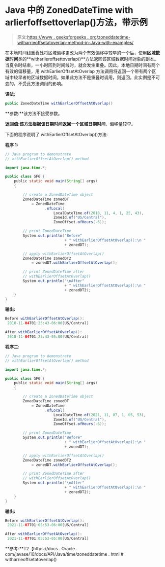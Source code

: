 # Java 中的 ZonedDateTime with arlierfoffsettoverlap()方法，带示例

> 原文:[https://www . geeksforgeeks . org/zoneddatetime-witharrieoffsetatoverlap-method-in-Java-with-examples/](https://www.geeksforgeeks.org/zoneddatetime-withearlieroffsetatoverlap-method-in-java-with-examples/)

在本地时间线重叠处将区域偏移更改为两个有效偏移中较早的一个后，使用**区域数据时间**类的**witharlieroffsettoverlap()**方法返回该区域数据时间对象的副本。当夏令时结束，一小时回到时间线时，就会发生重叠。因此，本地日期时间有两个有效的偏移量，用 withEarlierOffsetAtOverlap 方法调用将返回一个带有两个区域中较早者的区域数据时间。如果此方法不是重叠时调用，则返回。此实例是不可变的，不受此方法调用的影响。

**语法:**

```java
public ZonedDateTime withEarlierOffsetAtOverlap()

```

**参数:**该方法不接受参数。

**返回值:**该方法根据该日期时间返回一个**区域日期时间**，偏移量较早。

下面的程序说明了 withEarlierOffsetAtOverlap()方法:

**程序 1:**

```java
// Java program to demonstrate
// withEarlierOffsetAtOverlap() method

import java.time.*;

public class GFG {
    public static void main(String[] args)
    {

        // create a ZonedDateTime object
        ZonedDateTime zonedDT
            = ZonedDateTime
                  .ofLocal(
                      LocalDateTime.of(2018, 11, 4, 1, 25, 43),
                      ZoneId.of("US/Central"),
                      ZoneOffset.ofHours(-6));

        // print ZonedDateTime
        System.out.println("Before"
                           + " withEarlierOffsetAtOverlap():\n "
                           + zonedDT);

        // apply withEarlierOffsetAtOverlap()
        ZonedDateTime zonedDT2
            = zonedDT.withEarlierOffsetAtOverlap();

        // print ZonedDateTime after
        // withEarlierOffsetAtOverlap()
        System.out.println("\nAfter"
                           + " withEarlierOffsetAtOverlap():\n "
                           + zonedDT2);
    }
}
```

**输出:**

```java
Before withEarlierOffsetAtOverlap():
 2018-11-04T01:25:43-06:00[US/Central]

After withEarlierOffsetAtOverlap():
 2018-11-04T01:25:43-05:00[US/Central]

```

**程序二:**

```java
// Java program to demonstrate
// withEarlierOffsetAtOverlap() method

import java.time.*;

public class GFG {
    public static void main(String[] args)
    {

        // create a ZonedDateTime object
        ZonedDateTime zonedDT
            = ZonedDateTime
                  .ofLocal(
                      LocalDateTime.of(2021, 11, 07, 1, 05, 53),
                      ZoneId.of("US/Central"),
                      ZoneOffset.ofHours(-6));

        // print ZonedDateTime
        System.out.println("Before"
                           + " withEarlierOffsetAtOverlap():\n "
                           + zonedDT);

        // apply withEarlierOffsetAtOverlap()
        ZonedDateTime zonedDT2
            = zonedDT.withEarlierOffsetAtOverlap();

        // print ZonedDateTime after
        // withEarlierOffsetAtOverlap()
        System.out.println("\nAfter"
                           + " withEarlierOffsetAtOverlap():\n "
                           + zonedDT2);
    }
}
```

**输出:**

```java
Before withEarlierOffsetAtOverlap():
 2021-11-07T01:05:53-06:00[US/Central]

After withEarlierOffsetAtOverlap():
 2021-11-07T01:05:53-05:00[US/Central]

```

**参考:**T2【https://docs . Oracle . com/javase/10/docs/API/Java/time/zoneddatetime . html # witharrieoffsetatoverlap()